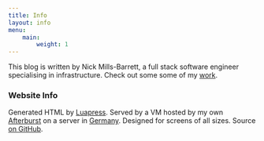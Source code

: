 ```yaml
---
title: Info
layout: info
menu:
    main:
        weight: 1
---
```


This blog is written by Nick Mills-Barrett, a full stack software engineer specialising in infrastructure. Check out some some of my [work]($=url/pages/Work).


### Website Info

Generated HTML by [Luapress](http://luapress.org). Served by a VM hosted by my own [Afterburst](https://afterburst.com) on a server in [Germany](http://afterburst.com/datacenters). Designed for screens of all sizes. Source [on GitHub](https://github.com/Fizzadar/pointlessramblings.com).
